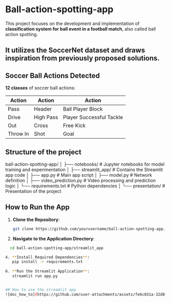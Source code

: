# Ball-action-spotting-app
This project focuses on the development and implementation of **classification system for ball event in a football match**, also called ball action spotting.
## It utilizes the **SoccerNet dataset** and draws inspiration from previously proposed solutions.

## Soccer Ball Actions Detected
**12 classes** of soccer ball actions:

| **Action**                | **Action**                  | **Action**                 |
|---------------------------|-----------------------------|----------------------------|
| Pass                       | Header                      | Ball Player Block           |
| Drive                      | High Pass                   | Player Successful Tackle    |
| Out                        | Cross                       | Free Kick                   |
| Throw In                   | Shot                        | Goal                        |


## Structure of the project
ball-action-spotting-app/
│
├── notebooks/          # Jupyter notebooks for model training and experimentation
│
├── streamlit_app/      # Contains the Streamlit app code
│   ├── app.py          # Main app script
│   ├── model.py        # Network definition 
│   ├── video_prediction.py  # Video processing and prediction logic
│   └── requirements.txt     # Python dependencies
│
└── presentation/       # Presentation of the project

## How to Run the App

1. **Clone the Repository**:
   ```bash
   git clone https://github.com/yourusername/ball-action-spotting-app.git
   
2. **Navigate to the Application Directory**:
```bash
  cd ball-action-spotting-app/streamlit_app

4. **Install Required Dependencies**:
   pip install -r requirements.txt
   
6. **Run the Streamlit Application**:
   streamlit run app.py


## How to use the streamlit app
![doc_how_to](https://github.com/user-attachments/assets/fe6c031a-32d8-4101-b7c9-e1f31bce43cb)
